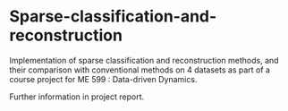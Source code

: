 # Sparse-classification-and-reconstruction
Implementation of sparse classification and reconstruction methods, and their comparison with conventional methods on 4 datasets as part of a course project for ME 599 : Data-driven Dynamics. 

Further information in project report.
